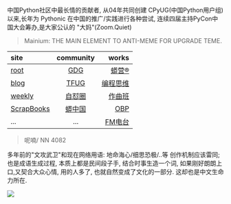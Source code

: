 中国Python社区中最长情的贡献者, 从04年共同创建 CPyUG(中国Python用户组)以来,长年为 Pythonic 在中国的推广/实践进行各种尝试, 连续四届主持PyCon中国大会筹办,是大家公认的 "大妈"(Zoom.Quiet)

> Mainium: THE MAIN ELEMENT TO ANTI-MEME FOR UPGRADE TEME.

| site | community | works |
| :-----| :----: | ----: |
| [root](http://zoomquiet.io/) | [GDG](https://blog.zhgdg.org/) | [蟒营®](https://doc.101.camp/) |
| [blog](https://blog.zoomquiet.io/pages/zoomquiet.html) | [TFUG](http://zh.tfug.world/) | [编程思维](https://py.101.camp/) |
| [weekly](http://weekly.pychina.org/) | [自怼圈](https://du.101.camp/) | [作曲班](https://mu.101.camp/) |
| [ScrapBooks](https://zoomquiet.io/collection.html) | [蟒中国](https://pychina.org/) | [OBP](https://zoomquiet.io/obp/index.html) |
| ... | ... | [FM电台](https://fm.101.camp/) |


> ​呢喃/ NN 4082

多年前的"文攻武卫"和现在网络用语:
地命海心/细思恐极/..等
创作机制应该雷同;
也是成语生成过程,
本质上都是民间段子手,
结合时事生造一个词,
如果刚好朗朗上口,又契合大众心情,
用的人多了,
也就自然变成了文化的一部分.
这却也是中文生命力所在.

![](http://ydlj.zoomquiet.top/ipic/2020-07-22-zq42-today-card-2007.022.jpeg)